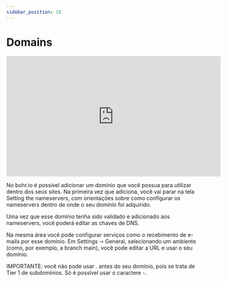 ```yaml
---
sidebar_position: 10
---
```


# Domains

<p style="text-align: center;"><iframe width="560" height="315" src="https://www.youtube.com/embed/yDTs9YMLDFY" title="YouTube video player" frameborder="0" allow="accelerometer; autoplay; clipboard-write; encrypted-media; gyroscope; picture-in-picture" allowfullscreen></iframe></p>

No bohr.io é possível adicionar um domínio que você possua para utilizar dentro dos seus sites. Na primeira vez que adiciona, você vai parar na tela Setting the nameservers, com orientações sobre como configurar os nameservers dentro de onde o seu domínio foi adquirido.

Uma vez que esse domínio tenha sido validado e adicionado aos nameservers, você poderá editar as chaves de DNS.

Na mesma área você pode configurar serviços como o recebimento de e-mails por esse domínio.
Em Settings ⇾ General, selecionando um ambiente (como, por exemplo, a branch main), você pode editar a URL e usar o seu domínio.

IMPORTANTE: você não pode usar . antes do seu domínio, pois se trata de Tier 1 de subdomínios. Só é possível usar o caractere -.